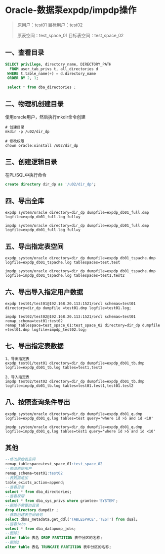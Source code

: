 # Oracle-数据泵expdp/impdp操作

>原用户：test01  					目标用户：test02 
>
>原表空间：test_space_01 	目标表空间：test_space_02

## 一、查看目录

```sql
SELECT privilege, directory_name, DIRECTORY_PATH
  FROM user_tab_privs t, all_directories d
 WHERE t.table_name(+) = d.directory_name
 ORDER BY 2, 1;
 
 select * from dba_directories ;
```

## 二、物理机创建目录

使用oracle用户，然后执行mkdir命令创建

```shell
# 创建目录
mkdir -p /u02/dir_dp

# 修改权限
chown oracle:oinstall /u02/dir_dp
```

## 三、创建逻辑目录

在PL/SQL中执行命令

```sql
create directory dir_dp as '/u02/dir_dp';
```

## 四、导出全库

```shell
expdp system/oracle directory=dir_dp dumpfile=expdp_db01_full.dmp logfile=expdp_db01_full.log full=y

impdp system/oracle directory=dir_dp dumpfile=expdp_db01_full.dmp logfile=expdp_db01_full.log full=y
```

## 五、导出指定表空间

```shell
expdp system/oracle directory=dir_dp dumpfile=expdp_db01_tspache.dmp logfile=expdp_db01_tspache.log tablespaces=test,test

impdp system/oracle directory=dir_dp dumpfile=expdp_db01_tspache.dmp logfile=impdp_db01_tspache.log tablespaces=test1,test2
```

## 六、导出导入指定用户数据


```shell
expdp test01/test01@192.168.20.113:1521/orcl schemas=test01 directory=dir_dp dumpfile =test01.dmp logfile=test01.log;

impdp test02/test02@192.168.20.113:1521/orcl schemas=test01 remap_schema=test01:test02  remap_tablespace=test_space_01:test_space_02 directory=dir_dp dumpfile =test01.dmp logfile=impdp_test02.log;
```

## 七、导出指定表数据

```shell
1、导出指定表
expdp test01/test01 directory=dir_dp dumpfile=expdp_db01_tb.dmp logfile=expdp_db01_tb.log tables=test1,test2

2、导入指定表
impdp test02/test02 directory=dir_dp dumpfile=expdp_db01_tb.dmp logfile=impdp_db01_tb.log tables=test01.test1,test01.test2
```

## 八、按照查询条件导出

```shell
expdp system/oracle directory=dir_dp dumpfile=expdp_db01_q.dmp logfile=expdp_db01_q.log tables=test query='where id >5 and id <10'

impdp system/oracle directory=dir_dp dumpfile=expdp_db01_q.dmp logfile=impdp_db01_q.log tables=test1 query='where id >5 and id <10'
```

## 其他

```sql
--修改原始表空间
remap_tablespace=test_space_01:test_space_02
--修改原始用户
remap_schema=test01:test02
--表数据追加
table_exists_action=append;
--查看目录
select * from dba_directories;
--查看权限
select * from dba_sys_privs where grantee='SYSTEM';
--删除不需要的目录
drop directory dumpdir ;
--获取创建表空间语句
select dbms_metadata.get_ddl('TABLESPACE','TEST') from dual;
--查看jobs
select * from dba_datapump_jobs;
--删除1
alter table 表名 DROP PARTITION 表中分区的名称;
--删除2
alter table 表名 TRUNCATE PARTITION 表中分区的名称;
```

